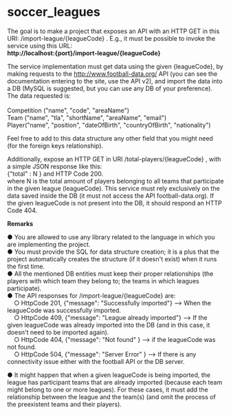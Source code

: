 # soccer_leagues

The goal is to make a project that exposes an API with an HTTP GET in this URI: /import-league/{leagueCode} . E.g., it must be possible to invoke the service using this URL: <br />
**http://localhost:{port}/import-league/{leagueCode}** <br />
 
The service implementation must get data using the given {leagueCode}, by making requests to the http://www.football-data.org/ API (you can see the documentation entering to the site, use the API v2),  and import the data into a DB (MySQL is suggested, but you can use any DB of your preference). The data requested is:<br />
<br />
Competition ("name", "code", "areaName")<br />
Team ("name", "tla", "shortName", "areaName", "email")<br />
Player("name", "position", "dateOfBirth", "countryOfBirth", "nationality")<br />
 
Feel free to add to this data structure any other field that you might need (for the foreign keys relationship).
 
Additionally, expose an HTTP GET in URI /total-players/{leagueCode}  , with a simple JSON response like this:<br />
{"total" : N } and HTTP Code 200.<br />
where N is the total amount of players belonging to all teams that participate in the given league (leagueCode). This service must rely exclusively on the data saved inside the DB (it must not access the API football-data.org). If the given leagueCode is not present into the DB, it should respond an HTTP Code 404.
 
**Remarks**<br />
 
●	You are allowed to use any library related to the language in which you are implementing the project.<br />
●	You must provide the SQL for data structure creation; it is a plus that the project automatically creates the structure (if it doesn't exist) when it runs the first time.<br />
●	All the mentioned DB entities must keep their proper relationships (the players with which team they belong to; the teams in which leagues participate).<br />
●	The API responses for /import-league/{leagueCode} are:<br />
&nbsp;&nbsp;&nbsp;&nbsp;○	 HttpCode 201, {"message": "Successfully imported"} --> When the leagueCode was successfully imported.<br />
&nbsp;&nbsp;&nbsp;&nbsp;○	 HttpCode 409, {"message": "League already imported"} --> If the given leagueCode was already imported into the DB (and in this case, it doesn't need to be         imported again).<br />
&nbsp;&nbsp;&nbsp;&nbsp;○	 HttpCode 404, {"message": "Not found" } --> if the leagueCode was not found.<br />
&nbsp;&nbsp;&nbsp;&nbsp;○	 HttpCode 504, {"message": "Server Error" } --> If there is any connectivity issue either with the football API or the DB server.<br />
 
●	It might happen that when a given leagueCode is being imported, the league has participant teams that are already imported (because each team might belong to one or more leagues). For these cases, it must add the relationship between the league and the team(s) (and omit the process of the preexistent teams and their players).<br />
